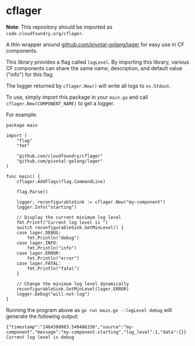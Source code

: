 cflager
========

**Note**: This repository should be imported as `code.cloudfoundry.org/cflager`.

A thin wrapper around [github.com/pivotal-golang/lager](https://github.com/pivotal-golang/lager) for easy use in CF components.

This library provides a flag called `logLevel`. By importing this library, various CF components can share the same name, description, and default value ("info") for this flag.

The logger returned by `cflager.New()` will write all logs to `os.Stdout`.

To use, simply import this package in your `main.go` and call `cflager.New(COMPONENT_NAME)` to get a logger.

For example:

```golang
package main

import (
    "flag"
    "fmt"

    "github.com/cloudfoundry/cflager"
    "github.com/pivotal-golang/lager"
)

func main() {
    cflager.AddFlags(flag.CommandLine)

    flag.Parse()

    logger, reconfigurableSink := cflager.New("my-component")
    logger.Info("starting")

    // Display the current minimum log level
    fmt.Printf("Current log level is ")
    switch reconfigurableSink.GetMinLevel() {
    case lager.DEBUG:
        fmt.Println("debug")
    case lager.INFO:
        fmt.Println("info")
    case lager.ERROR:
        fmt.Println("error")
    case lager.FATAL:
        fmt.Println("fatal")
    }

    // Change the minimum log level dynamically
    reconfigurableSink.SetMinLevel(lager.ERROR)
    logger.Debug("will-not-log")
}
```

Running the program above as `go run main.go --logLevel debug` will generate the following output:

```
{"timestamp":"1464388983.540486336","source":"my-component","message":"my-component.starting","log_level":1,"data":{}}
Current log level is debug
```
